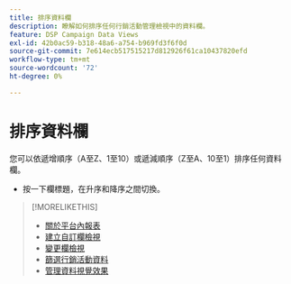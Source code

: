```yaml
---
title: 排序資料欄
description: 瞭解如何排序任何行銷活動管理檢視中的資料欄。
feature: DSP Campaign Data Views
exl-id: 42b0ac59-b318-48a6-a754-b969fd3f6f0d
source-git-commit: 7e614ecb517515217d812926f61ca10437820efd
workflow-type: tm+mt
source-wordcount: '72'
ht-degree: 0%

---
```


# 排序資料欄

您可以依遞增順序（A至Z、1至10）或遞減順序（Z至A、10至1）排序任何資料欄。

* 按一下欄標題，在升序和降序之間切換。

>[!MORELIKETHIS]
>
>* [關於平台內報表](campaign-reports-about.md)
>* [建立自訂欄檢視](column-view-create.md)
>* [變更欄檢視](column-view-change.md)
>* [篩選行銷活動資料](campaign-data-filter.md)
>* [管理資料視覺效果](campaign-data-visualization-manage.md)

